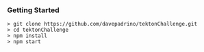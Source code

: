
### Getting Started



```
> git clone https://github.com/davepadrino/tektonChallenge.git
> cd tektonChallenge
> npm install
> npm start
```

